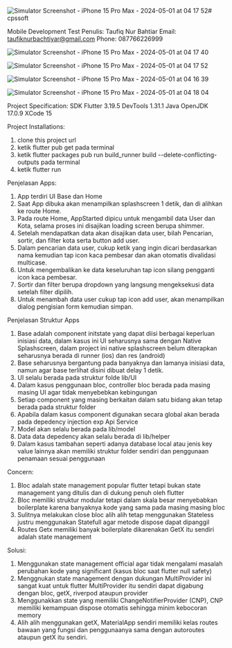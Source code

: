 ![Simulator Screenshot - iPhone 15 Pro Max - 2024-05-01 at 04 17 52](https://github.com/bachtiyar93/accurate/assets/37733982/100233c8-a53a-447d-a80d-58990001f2de)# cpssoft

Mobile Development Test
Penulis: Taufiq Nur Bahtiar
Email: taufiknurbachtiyar@gmail.com
Phone: 087766226999


![Simulator Screenshot - iPhone 15 Pro Max - 2024-05-01 at 04 17 40](https://github.com/bachtiyar93/accurate/assets/37733982/53c66b1f-c420-4eb3-bac7-2ec0eb29af1e)

![Simulator Screenshot - iPhone 15 Pro Max - 2024-05-01 at 04 17 52](https://github.com/bachtiyar93/accurate/assets/37733982/4cdd8c4c-c5c6-467f-9d1d-eae8aa472fdc)

![Simulator Screenshot - iPhone 15 Pro Max - 2024-05-01 at 04 16 39](https://github.com/bachtiyar93/accurate/assets/37733982/476ba625-a60d-4c30-b276-c86631353585)

![Simulator Screenshot - iPhone 15 Pro Max - 2024-05-01 at 04 18 04](https://github.com/bachtiyar93/accurate/assets/37733982/d9c8a632-edc7-4d83-96c0-35ae02a09255)

Project Specification:
SDK Flutter 3.19.5
DevTools 1.31.1
Java OpenJDK 17.0.9
XCode 15

Project Installations:
1. clone this project url
2. ketik flutter pub get pada terminal
3. ketik flutter packages pub run build_runner build --delete-conflicting-outputs pada terminal
4. ketik flutter run

Penjelasan Apps:
1. App terdiri UI Base dan Home
2. Saat App dibuka akan menampilkan splashscreen 1 detik, dan di alihkan ke route Home.
3. Pada route Home, AppStarted dipicu untuk mengambil data User dan Kota, selama proses ini disajikan loading screen berupa shimmer.
4. Setelah mendapatkan data akan disajikan data user, bilah Pencarian, sortir, dan filter kota serta button add user.
5. Dalam pencarian data user, cukup ketik yang ingin dicari berdasarkan nama kemudian tap icon kaca pembesar dan akan otomatis divalidasi multicase.
6. Untuk mengembalikan ke data keseluruhan tap icon silang pengganti icon kaca pembesar.
7. Sortir dan filter berupa dropdown yang langsung mengeksekusi data setelah filter dipilih.
8. Untuk menambah data user cukup tap icon add user, akan menampilkan dialog pengisian form kemudian simpan.

Penjelasan Struktur Apps
1. Base adalah component initstate yang dapat diisi berbagai keperluan inisiasi data, dalam kasus ini UI seharusnya sama dengan Native Splashscreen, dalam project ini native splashscreen belum diterapkan seharusnya berada di runner (ios) dan res (android)
2. Base seharusnya bergantung pada banyaknya dan lamanya inisiasi data, namun agar base terlihat disini dibuat delay 1 detik.
3. UI selalu berada pada struktur folde lib/UI
4. Dalam kasus penggunaan bloc, controller bloc berada pada masing masing UI agar tidak menyebebkan kebingungan
5. Setiap component yang masing berkaitan dalam satu bidang akan tetap berada pada struktur folder
6. Apabila dalam kasus component digunakan secara global akan berada pada depedency injection exp Api Service
7. Model akan selalu berada pada lib/model
8. Data data depedency akan selalu berada di lib/helper
9. Dalam kasus tambahan seperti adanya database local atau jenis key value lainnya akan memiliki struktur folder sendiri dan penggunaan penamaan sesuai penggunaan

Concern:
1. Bloc adalah state management popular flutter tetapi bukan state management yang ditulis dan di dukung penuh oleh flutter
2. Bloc memiliki struktur modular tetapi dalam skala besar menyebabkan boilerplate karena banyaknya kode yang sama pada masing masing bloc
3. Sulitnya melakukan close bloc alih alih tetap menggunakan Stateless justru menggunakan Statefull agar metode dispose dapat dipanggil
4. Routes Getx memiliki banyak boilerplate dikarenakan GetX itu sendiri adalah state management


Solusi:
1. Menggunakan state management official agar tidak mengalami masalah perubahan kode yang significant (kasus bloc saat flutter null safety)
2. Menggnukan state management dengan dukungan MultiProvider ini sangat kuat untuk flutter MultiProvider itu sendiri dapat digabung dengan bloc, getX, riverpod ataupun provider
3. Menggunakkan state yang memiliki  ChangeNotifierProvider (CNP), CNP memiliki kemampuan dispose otomatis sehingga minim kebocoran memory
4. Alih alih menggunakan getX, MaterialApp sendiri memiliki kelas routes bawaan yang fungsi dan penggunaanya sama dengan autoroutes ataupun getX itu sendiri.
